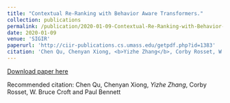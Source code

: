 ```yaml
---
title: "Contextual Re-Ranking with Behavior Aware Transformers."
collection: publications
permalink: /publication/2020-01-09-Contextual-Re-Ranking-with-Behavior-Aware-Transformers
date: 2020-01-09
venue: 'SIGIR'
paperurl: 'http://ciir-publications.cs.umass.edu/getpdf.php?id=1383'
citation: 'Chen Qu, Chenyan Xiong, <b>Yizhe Zhang</b>, Corby Rosset, W. Bruce Croft and Paul Bennett'
---
```


[Download paper here](http://ciir-publications.cs.umass.edu/getpdf.php?id=1383)

Recommended citation: Chen Qu, Chenyan Xiong, *Yizhe Zhang*, Corby Rosset, W. Bruce Croft and Paul Bennett